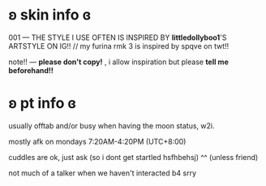 # ʚ skin info ɞ
001 — THE STYLE I USE OFTEN IS INSPIRED BY **littledollyboo1**'S ARTSTYLE ON IG!! // my furina rmk 3 is inspired by spqve on twt!!


note!! — **please don't copy!** , i allow inspiration but please **tell me beforehand!!**
# ʚ pt info ɞ
usually offtab and/or busy when having the moon status, w2i.

mostly afk on mondays 7:20AM-4:20PM (UTC+8:00)

cuddles are ok, just ask (so i dont get startled hsfhbehsj) ^^ (unless friend)

not much of a talker when we haven't interacted b4 srry
